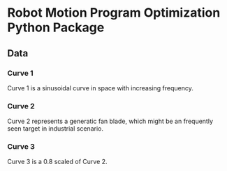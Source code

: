 # Robot Motion Program Optimization Python Package

## Data

### Curve 1
Curve 1 is a sinusoidal curve in space with increasing frequency.

### Curve 2
Curve 2 represents a generatic fan blade, which might be an frequently seen target in industrial scenario.

### Curve 3
Curve 3 is a 0.8 scaled of Curve 2.